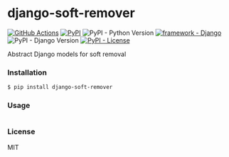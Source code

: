 # django-soft-remover

[![GitHub Actions](https://github.com/pikhovkin/django-soft-remover/workflows/build/badge.svg)](https://github.com/pikhovkin/django-soft-remover/actions)
[![PyPI](https://img.shields.io/pypi/v/django-soft-remover.svg)](https://pypi.org/project/django-soft-remover/)
![PyPI - Python Version](https://img.shields.io/pypi/pyversions/django-soft-remover.svg)
[![framework - Django](https://img.shields.io/badge/framework-Django-0C3C26.svg)](https://www.djangoproject.com/)
![PyPI - Django Version](https://img.shields.io/pypi/djversions/django-soft-remover.svg)
[![PyPI - License](https://img.shields.io/pypi/l/django-soft-remover)](./LICENSE)

Abstract Django models for soft removal

### Installation

```bash
$ pip install django-soft-remover
```

### Usage

```python

```

### License

MIT
